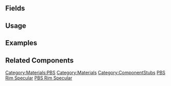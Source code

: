 <languages></languages> <translate>

## Fields

## Usage

## Examples

## Related Components

</translate>

[Category:Materials:PBS](Category:Materials:PBS "wikilink")
[Category:Materials](Category:Materials "wikilink")
[Category:ComponentStubs](Category:ComponentStubs "wikilink") [PBS Rim
Specular](Category:Components{{#translation:}} "wikilink") [PBS Rim
Specular](Category:Components:Assets:Materials:PBS{{#translation:}} "wikilink")
